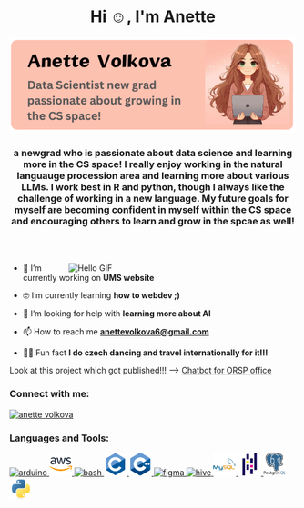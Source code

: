 <h1 align="center">Hi ☺️, I'm Anette</h1>

<div style="text-align: right;">
  <img src="./NetteV.png" alt="Image Description" style="width: 800px; border: none;" />
</div>

<h3 align="center">a newgrad who is passionate about data science and learning more in the CS space! I really enjoy working in the natural languauge procession area and learning more about various LLMs. I work best in R and python, though I always like the challenge of working in a new language. My future goals for myself are becoming confident in myself within the CS space and encouraging others to learn and grow in the spcae as well! </h3> <br><br>


<p>
  <img align="right" src="https://media.giphy.com/media/OnnUZxcHsbBN6/giphy.gif" alt="Hello GIF" width="400" >

  
- 👾 I’m currently working on **UMS website**

- 🤓 I’m currently learning **how to webdev ;)**

- 🤝 I’m looking for help with **learning more about AI**

- 📫 How to reach me **anettevolkova6@gmail.com**

- 💃🏼 Fun fact **I do czech dancing and travel internationally for it!!!**

Look at this project which got published!!! --> [Chatbot for ORSP office](https://dl.acm.org/doi/10.1145/3686852.3686886)
</p>


<h3 align="left">Connect with me:</h3>
<p align="left">
<a href="https://linkedin.com/in/anette volkova" target="blank"><img align="center" src="https://raw.githubusercontent.com/rahuldkjain/github-profile-readme-generator/master/src/images/icons/Social/linked-in-alt.svg" alt="anette volkova" height="30" width="40" /></a>
</p>

<h3 align="left">Languages and Tools:</h3>
<p align="left"> <a href="https://www.arduino.cc/" target="_blank" rel="noreferrer"> <img src="https://cdn.worldvectorlogo.com/logos/arduino-1.svg" alt="arduino" width="40" height="40"/> </a> <a href="https://aws.amazon.com" target="_blank" rel="noreferrer"> <img src="https://raw.githubusercontent.com/devicons/devicon/master/icons/amazonwebservices/amazonwebservices-original-wordmark.svg" alt="aws" width="40" height="40"/> </a> <a href="https://www.gnu.org/software/bash/" target="_blank" rel="noreferrer"> <img src="https://www.vectorlogo.zone/logos/gnu_bash/gnu_bash-icon.svg" alt="bash" width="40" height="40"/> </a> <a href="https://www.cprogramming.com/" target="_blank" rel="noreferrer"> <img src="https://raw.githubusercontent.com/devicons/devicon/master/icons/c/c-original.svg" alt="c" width="40" height="40"/> </a> <a href="https://www.w3schools.com/cpp/" target="_blank" rel="noreferrer"> <img src="https://raw.githubusercontent.com/devicons/devicon/master/icons/cplusplus/cplusplus-original.svg" alt="cplusplus" width="40" height="40"/> </a> <a href="https://www.figma.com/" target="_blank" rel="noreferrer"> <img src="https://www.vectorlogo.zone/logos/figma/figma-icon.svg" alt="figma" width="40" height="40"/> </a> <a href="https://hive.apache.org/" target="_blank" rel="noreferrer"> <img src="https://www.vectorlogo.zone/logos/apache_hive/apache_hive-icon.svg" alt="hive" width="40" height="40"/> </a> <a href="https://www.mysql.com/" target="_blank" rel="noreferrer"> <img src="https://raw.githubusercontent.com/devicons/devicon/master/icons/mysql/mysql-original-wordmark.svg" alt="mysql" width="40" height="40"/> </a> <a href="https://pandas.pydata.org/" target="_blank" rel="noreferrer"> <img src="https://raw.githubusercontent.com/devicons/devicon/2ae2a900d2f041da66e950e4d48052658d850630/icons/pandas/pandas-original.svg" alt="pandas" width="40" height="40"/> </a> <a href="https://www.postgresql.org" target="_blank" rel="noreferrer"> <img src="https://raw.githubusercontent.com/devicons/devicon/master/icons/postgresql/postgresql-original-wordmark.svg" alt="postgresql" width="40" height="40"/> </a> <a href="https://www.python.org" target="_blank" rel="noreferrer"> <img src="https://raw.githubusercontent.com/devicons/devicon/master/icons/python/python-original.svg" alt="python" width="40" height="40"/> </a> </p>
